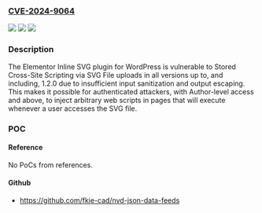 ### [CVE-2024-9064](https://cve.mitre.org/cgi-bin/cvename.cgi?name=CVE-2024-9064)
![](https://img.shields.io/static/v1?label=Product&message=Elementor%20Inline%20SVG&color=blue)
![](https://img.shields.io/static/v1?label=Version&message=*%3C%3D%201.2.0%20&color=brighgreen)
![](https://img.shields.io/static/v1?label=Vulnerability&message=CWE-79%20Improper%20Neutralization%20of%20Input%20During%20Web%20Page%20Generation%20('Cross-site%20Scripting')&color=brighgreen)

### Description

The Elementor Inline SVG plugin for WordPress is vulnerable to Stored Cross-Site Scripting via SVG File uploads in all versions up to, and including, 1.2.0 due to insufficient input sanitization and output escaping. This makes it possible for authenticated attackers, with Author-level access and above, to inject arbitrary web scripts in pages that will execute whenever a user accesses the SVG file.

### POC

#### Reference
No PoCs from references.

#### Github
- https://github.com/fkie-cad/nvd-json-data-feeds

